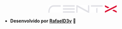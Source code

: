 <p align="center">
  <img src=./src/assets/logo.svg>
</p>

- **Desenvolvido por** [**RafaelD3v**](https://www.linkedin.com/in/rafaeld3v/) 🤖
